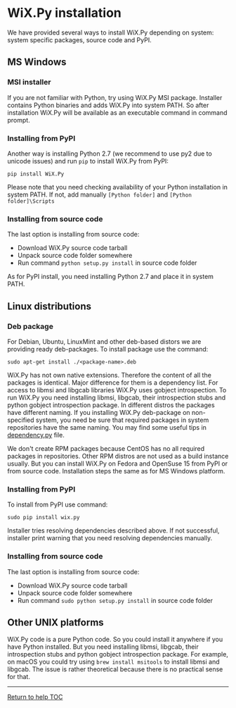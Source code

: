# WiX.Py installation
We have provided several ways to install WiX.Py depending on system: system 
specific packages, source code and PyPI.

## MS Windows

### MSI installer
If you are not familiar with Python, try using WiX.Py MSI package. Installer
contains Python binaries and adds WiX.Py into system PATH. So after installation
WiX.Py will be available as an executable command in command prompt.

### Installing from PyPI
Another way is installing Python 2.7 (we recommend to use py2 due to unicode
issues) and run `pip` to install WiX.Py from PyPI:
```
pip install WiX.Py
```
Please note that you need checking availability of your Python installation in 
system PATH. If not, add manually `[Python folder]` and `[Python folder]\Scripts`

### Installing from source code
The last option is installing from source code:

* Download WiX.Py source code tarball
* Unpack source code folder somewhere
* Run command `python setup.py install` in source code folder

As for PyPI install, you need installing Python 2.7 and place it in system PATH.

## Linux distributions

### Deb package
For Debian, Ubuntu, LinuxMint and other deb-based distors we are providing ready
deb-packages. To install package use the command:

```
sudo apt-get install ./<package-name>.deb
```

WiX.Py has not own native extensions. Therefore the content of all the packages 
is identical. Major difference for them is a dependency list. For access to libmsi
and libgcab libraries WiX.Py uses gobject introspection. To run WiX.Py 
you need installing libmsi, libgcab, their introspection stubs and python
gobject introspection package. In different distros the packages have different 
naming. If you installing WiX.Py deb-package on non-specified system, you need be
sure that required packages in system repositories have the same naming. You
may find some useful tips in [dependency.py](https://github.com/sk1project/wixpy/blob/master/dependencies.py)
file.

We don't create RPM packages because CentOS has no all required packages in
repositories. Other RPM distros are not used as a build instance usually. But 
you can install WiX.Py on Fedora and OpenSuse 15 from PyPI or from source code. 
Installation steps the same as for MS Windows platform.

### Installing from PyPI
To install from PyPI use command:

```
sudo pip install wix.py
```

Installer tries resolving dependencies described above. If not successful, 
installer print warning that you need resolving dependencies manually.

### Installing from source code
The last option is installing from source code:

* Download WiX.Py source code tarball
* Unpack source code folder somewhere
* Run command `sudo python setup.py install` in source code folder

## Other UNIX platforms
WiX.Py code is a pure Python code. So you could install it anywhere if you 
have Python installed. But you need installing libmsi, libgcab, their 
introspection stubs and python gobject introspection package. For example,
on macOS you could try using `brew install msitools` to install libmsi and 
libgcab. The issue is rather theoretical because there is no practical sense
for that.

---

[Return to help TOC](https://wix.sk1project.net/docs.php)